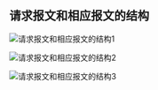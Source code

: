 ## 请求报文和相应报文的结构

![请求报文和相应报文的结构1](D:\gee\materials\面经\-TCP-IP-HTTP-\tcp_ip_img\请求报文和相应报文的结构1.PNG)

![请求报文和相应报文的结构2](D:\gee\materials\面经\-TCP-IP-HTTP-\tcp_ip_img\请求报文和相应报文的结构2.PNG)

![请求报文和相应报文的结构3](D:\gee\materials\面经\-TCP-IP-HTTP-\tcp_ip_img\请求报文和相应报文的结构3.PNG)